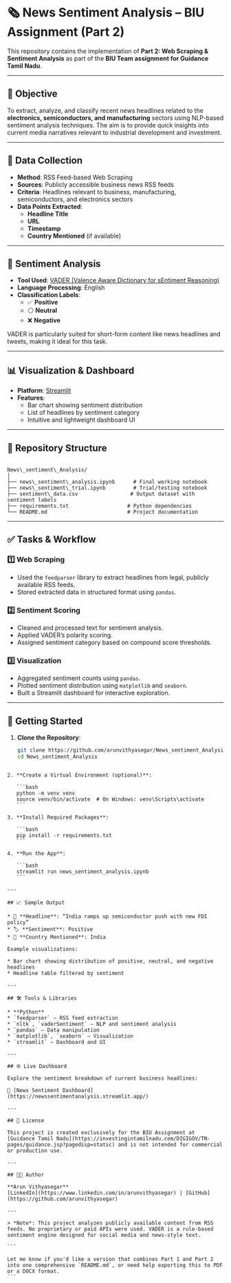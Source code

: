 # 🗞️ News Sentiment Analysis – BIU Assignment (Part 2)

This repository contains the implementation of **Part 2: Web Scraping & Sentiment Analysis** as part of the **BIU Team assignment for Guidance Tamil Nadu**.

---

## 🎯 Objective

To extract, analyze, and classify recent news headlines related to the **electronics, semiconductors, and manufacturing** sectors using NLP-based sentiment analysis techniques. The aim is to provide quick insights into current media narratives relevant to industrial development and investment.

---

## 📰 Data Collection

- **Method**: RSS Feed-based Web Scraping
- **Sources**: Publicly accessible business news RSS feeds
- **Criteria**: Headlines relevant to business, manufacturing, semiconductors, and electronics sectors
- **Data Points Extracted**:
  - **Headline Title**
  - **URL**
  - **Timestamp**
  - **Country Mentioned** (if available)

---

## 🤖 Sentiment Analysis

- **Tool Used**: [VADER (Valence Aware Dictionary for sEntiment Reasoning)](https://github.com/cjhutto/vaderSentiment)
- **Language Processing**: English
- **Classification Labels**:
  - ✅ **Positive**
  - ⚪ **Neutral**
  - ❌ **Negative**

VADER is particularly suited for short-form content like news headlines and tweets, making it ideal for this task.

---

## 📊 Visualization & Dashboard

- **Platform**: [Streamlit](https://streamlit.io/)
- **Features**:
  - Bar chart showing sentiment distribution
  - List of headlines by sentiment category
  - Intuitive and lightweight dashboard UI

---

## 📂 Repository Structure

```

News\_sentiment\_Analysis/
│
├── news\_sentiment\_analysis.ipynb      # Final working notebook
├── news\_sentiment\_trial.ipynb         # Trial/testing notebook
├── sentiment\_data.csv                 # Output dataset with sentiment labels
├── requirements.txt                   # Python dependencies
└── README.md                          # Project documentation

````

---

## ✅ Tasks & Workflow

### 1️⃣ Web Scraping

- Used the `feedparser` library to extract headlines from legal, publicly available RSS feeds.
- Stored extracted data in structured format using `pandas`.

### 2️⃣ Sentiment Scoring

- Cleaned and processed text for sentiment analysis.
- Applied VADER’s polarity scoring.
- Assigned sentiment category based on compound score thresholds.

### 3️⃣ Visualization

- Aggregated sentiment counts using `pandas`.
- Plotted sentiment distribution using `matplotlib` and `seaborn`.
- Built a Streamlit dashboard for interactive exploration.

---

## 🚀 Getting Started

1. **Clone the Repository**:
   ```bash
   git clone https://github.com/arunvithyasegar/News_sentiment_Analysis.git
   cd News_sentiment_Analysis
````

2. **Create a Virtual Environment (optional)**:

   ```bash
   python -m venv venv
   source venv/bin/activate  # On Windows: venv\Scripts\activate
   ```

3. **Install Required Packages**:

   ```bash
   pip install -r requirements.txt
   ```

4. **Run the App**:

   ```bash
   streamlit run news_sentiment_analysis.ipynb
   ```

---

## 📈 Sample Output

* 🧾 **Headline**: “India ramps up semiconductor push with new FDI policy”
* 🏷️ **Sentiment**: Positive
* 📍 **Country Mentioned**: India

Example visualizations:

* Bar chart showing distribution of positive, neutral, and negative headlines
* Headline table filtered by sentiment

---

## 🛠️ Tools & Libraries

* **Python**
* `feedparser` – RSS feed extraction
* `nltk`, `vaderSentiment` – NLP and sentiment analysis
* `pandas` – Data manipulation
* `matplotlib`, `seaborn` – Visualization
* `streamlit` – Dashboard and UI

---

## 🌐 Live Dashboard

Explore the sentiment breakdown of current business headlines:

🔗 [News Sentiment Dashboard](https://newssentimentanalysis.streamlit.app/)

---

## 📄 License

This project is created exclusively for the BIU Assignment at [Guidance Tamil Nadu](https://investingintamilnadu.com/DIGIGOV/TN-pages/guidance.jsp?pagedisp=static) and is not intended for commercial or production use.

---

## 👨‍💻 Author

**Arun Vithyasegar**
[LinkedIn](https://www.linkedin.com/in/arunvithyasegar) | [GitHub](https://github.com/arunvithyasegar)

---

> *Note*: This project analyzes publicly available content from RSS feeds. No proprietary or paid APIs were used. VADER is a rule-based sentiment engine designed for social media and news-style text.

```

Let me know if you'd like a version that combines Part 1 and Part 2 into one comprehensive `README.md`, or need help exporting this to PDF or a DOCX format.
```
